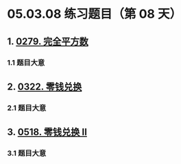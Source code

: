 # 05.03.08 练习题目（第 08 天）

## 1. [0279. 完全平方数](https://leetcode.cn/problems/perfect-squares/)

### 1.1 题目大意



## 2. [0322. 零钱兑换](https://leetcode.cn/problems/coin-change/)

### 2.1 题目大意



## 3. [0518. 零钱兑换 II](https://leetcode.cn/problems/coin-change-2/)

### 3.1 题目大意

